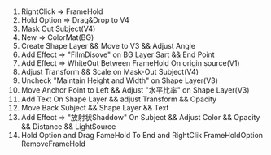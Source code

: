 #
1. RightClick => FrameHold
2. Hold Option => Drag&Drop to V4
3. Mask Out Subject(V4)
4. New => ColorMat(BG)
5. Create Shape Layer && Move to V3 && Adjust Angle
6. Add Effect => "FilmDisove" on BG Layer Sart && End Point
7. Add Effect => WhiteOut Between FrameHold On origin source(V1)
8. Adjust Transform && Scale on Mask-Out Subject(V4)
9. Uncheck "Maintain Height and Width" on Shape Layer(V3)
10. Move Anchor Point to Left && Adjust "水平比率" on Shape Layer(V3)
11. Add Text On Shape Layer && adjust Transform && Opacity
12. Move Back Subject && Shape Layer && Text
13. Add Effect => "放射状Shaddow" On Subject && 
	Adjust Color && Opacity && Distance && LightSource
14. Hold Option and Drag FameHold To End and
	RightClik FrameHoldOption RemoveFrameHold
